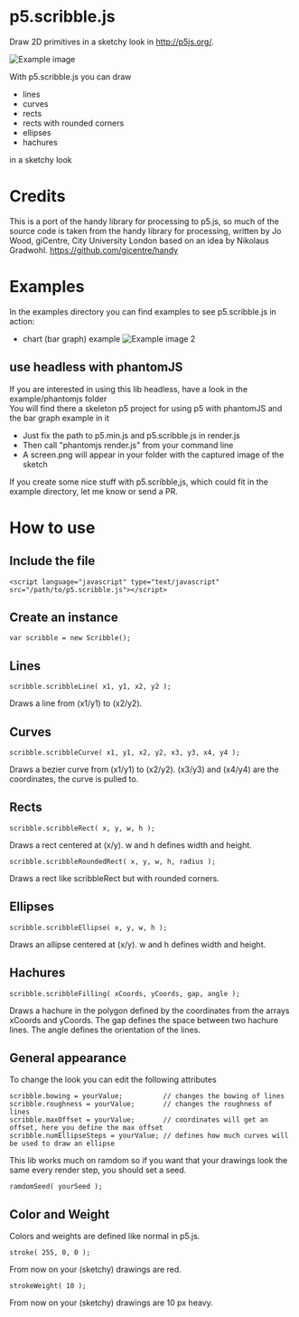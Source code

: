 # p5.scribble.js
Draw 2D primitives in a sketchy look in http://p5js.org/.

![Example image](https://github.com/generative-light/scripple-p5.js/blob/master/scribble-p5.js.png)

With p5.scribble.js you can draw
- lines
- curves
- rects
- rects with rounded corners
- ellipses
- hachures

in a sketchy look

# Credits
This is a port of the handy library for processing to p5.js,
so much of the source code is taken from the handy library for processing,
written by Jo Wood, giCentre, City University London based on an idea by Nikolaus Gradwohl.
https://github.com/gicentre/handy

# Examples
In the examples directory you can find examples to see p5.scribble.js in action:
- chart (bar graph) example
![Example image 2](https://github.com/generative-light/scripple-p5.js/blob/master/bargraph.png)

## use headless with phantomJS
If you are interested in using this lib headless, have a look in the example/phantomjs folder    
You will find there a skeleton p5 project for using p5 with phantomJS and the bar graph example in it    
- Just fix the path to p5.min.js and p5.scribble.js in render.js    
- Then call "phantomjs render.js" from your command line    
- A screen.png will appear in your folder with the captured image of the sketch
    
If you create some nice stuff with p5.scribble,js, which could fit in the example directory, let me know or send a PR.

# How to use
## Include the file

    <script language="javascript" type="text/javascript" src="/path/to/p5.scribble.js"></script>

## Create an instance
    var scribble = new Scribble();

## Lines

    scribble.scribbleLine( x1, y1, x2, y2 );

Draws a line from (x1/y1) to (x2/y2).

## Curves

    scribble.scribbleCurve( x1, y1, x2, y2, x3, y3, x4, y4 );

Draws a bezier curve from (x1/y1) to (x2/y2). (x3/y3) and (x4/y4) are the coordinates, the curve is pulled to.

## Rects

    scribble.scribbleRect( x, y, w, h );

Draws a rect centered at (x/y). w and h defines width and height.

    scribble.scribbleRoundedRect( x, y, w, h, radius );

Draws a rect like scribbleRect but with rounded corners.

## Ellipses

    scribble.scribbleEllipse( x, y, w, h );

Draws an allipse centered at (x/y). w and h defines width and height.

## Hachures

    scribble.scribbleFilling( xCoords, yCoords, gap, angle );

Draws a hachure in the polygon defined by the coordinates from the arrays xCoords and yCoords.
The gap defines the space between two hachure lines.
The angle defines the orientation of the lines.

## General appearance
To change the look you can edit the following attributes

    scribble.bowing = yourValue;          // changes the bowing of lines
    scribble.roughness = yourValue;       // changes the roughness of lines
    scribble.maxOffset = yourValue;       // coordinates will get an offset, here you define the max offset
    scribble.numEllipseSteps = yourValue; // defines how much curves will be used to draw an ellipse

This lib works much on ramdom so if you want that your drawings look the same every render step, you should set a seed.

    ramdomSeed( yourSeed );

## Color and Weight  
Colors and weights are defined like normal in p5.js.

    stroke( 255, 0, 0 );

From now on your (sketchy) drawings are red.

    strokeWeight( 10 );

From now on your (sketchy) drawings are 10 px heavy.
